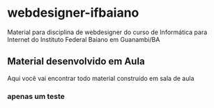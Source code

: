 # webdesigner-ifbaiano
Material para disciplina de webdesigner do curso de Informática para Internet do Instituto Federal Baiano em Guanambi/BA
## Material desenvolvido em Aula
Aqui você vai encontrar todo material construído em sala de aula

### apenas um teste
